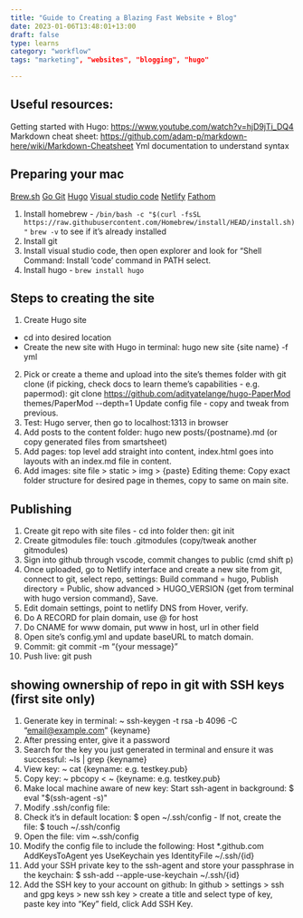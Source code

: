 ```yaml
---
title: "Guide to Creating a Blazing Fast Website + Blog"
date: 2023-01-06T13:48:01+13:00
draft: false
type: learns
category: "workflow"
tags: "marketing", "websites", "blogging", "hugo"

---
```


## Useful resources: 
Getting started with Hugo: https://www.youtube.com/watch?v=hjD9jTi_DQ4
Markdown cheat sheet: https://github.com/adam-p/markdown-here/wiki/Markdown-Cheatsheet
Yml documentation to understand syntax

## Preparing your mac
<a href="https://brew.sh">Brew.sh</a>
<a href="https://go.dev/doc/install">Go
<a href="https://git-scm.com/book/en/v2/Getting-Started-Installing-Git">Git</a>
<a href="https://gohugo.io">Hugo</a>
<a href="https://code.visualstudio.com/download">Visual studio code</a>
<a href="https://www.netlify.com">Netlify</a>
<a href="https://usefathom.com">Fathom</a>

1. Install homebrew - `/bin/bash -c "$(curl -fsSL https://raw.githubusercontent.com/Homebrew/install/HEAD/install.sh)"`
`brew -v` to see if it’s already installed
2. Install git
3. Install visual studio code, then open explorer and look for “Shell Command: Install ‘code’ command in PATH select. 
4. Install hugo - `brew install hugo`

## Steps to creating the site 
1. Create Hugo site 
- cd into desired location
- Create the new site with Hugo in terminal: hugo new site {site name} -f yml
2. Pick or create a theme and upload into the site’s themes folder with git clone (if picking, check docs to learn theme’s capabilities - e.g. papermod): git clone https://github.com/adityatelange/hugo-PaperMod themes/PaperMod --depth=1
Update config file - copy and tweak from previous.
3. Test: Hugo server, then go to localhost:1313 in browser
4. Add posts to the content folder: hugo new posts/{postname}.md (or copy generated files from smartsheet)
5. Add pages: top level add straight into content, index.html goes into layouts with an index.md file in content.  
6. Add images: site file > static > img > {paste}
Editing theme: Copy exact folder structure for desired page in themes, copy to same on main site.

## Publishing
1. Create git repo with site files - cd into folder then: git init
2. Create gitmodules file: touch .gitmodules (copy/tweak another gitmodules)
3. Sign into github through vscode, commit changes to public (cmd shift p)
4. Once uploaded, go to Netlify interface and create a new site from git, connect to git, select repo, settings: Build command = hugo, Publish directory = Public, show advanced > HUGO_VERSION {get from terminal with hugo version command}, Save. 
5. Edit domain settings, point to netlify DNS from Hover, verify. 
6. Do A RECORD for plain domain, use @ for host
7. Do CNAME for www domain, put www in host, url in other field
8. Open site’s config.yml and update baseURL to match domain.
9. Commit: git commit -m “{your message}”
10. Push live: git push

## showing ownership of repo in git with SSH keys (first site only)
1. Generate key in terminal: ~ ssh-keygen -t rsa -b 4096 -C “email@example.com” {keyname} 
2. After pressing enter, give it a password
3. Search for the key you just generated in terminal and ensure it was successful: ~ls | grep {keyname} 
4. View key: ~ cat {keyname: e.g. testkey.pub}
6. Copy key:  ~ pbcopy < ~ {keyname: e.g. testkey.pub}
7. Make local machine aware of new key: Start ssh-agent in background: $ eval "$(ssh-agent -s)" 
7. Modify .ssh/config file:
8. Check it’s in default location: $ open ~/.ssh/config - If not, create the file: $ touch ~/.ssh/config
9. Open the file: vim ~.ssh/config
10. Modify the config file to include the following: 
Host *.github.com
  AddKeysToAgent yes
  UseKeychain yes
  IdentityFile ~/.ssh/{id}
11. Add your SSH private key to the ssh-agent and store your passphrase in the keychain: $ ssh-add --apple-use-keychain ~/.ssh/{id}
12. Add the SSH key to your account on github: In github > settings > ssh and gpg keys > new ssh key > create a title and select type of key, paste key into “Key” field, click Add SSH Key.
